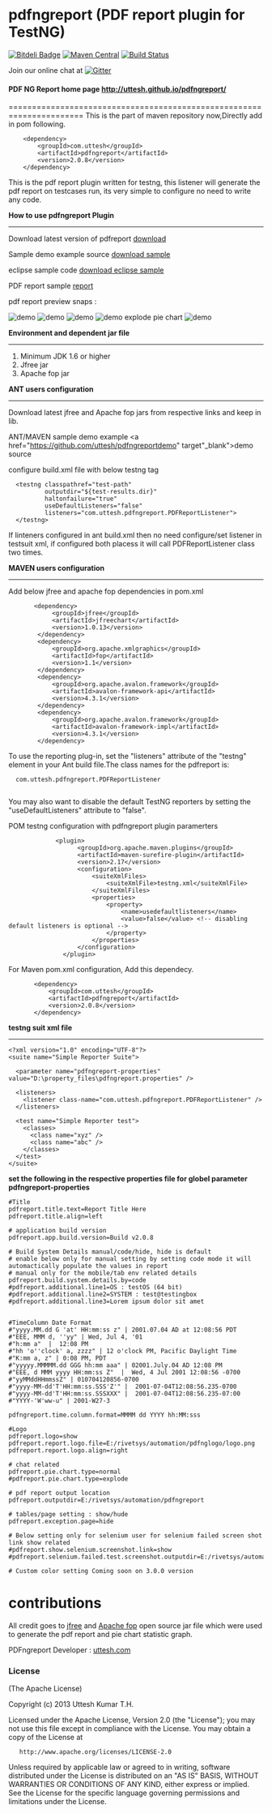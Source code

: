pdfngreport (PDF report plugin for TestNG) 
==========================================

[![Bitdeli Badge](https://d2weczhvl823v0.cloudfront.net/uttesh/pdfngreport/trend.png)](https://bitdeli.com/free "Bitdeli Badge")
[![Maven Central](https://maven-badges.herokuapp.com/maven-central/com.uttesh/pdfngreport/badge.svg)](https://maven-badges.herokuapp.com/maven-central/com.uttesh/pdfngreport/)
[![Build Status](https://travis-ci.org/uttesh/pdfngreport.svg)](https://travis-ci.org/uttesh/pdfngreport)

<!--
[![Support via Gratipay](https://cdn.rawgit.com/gratipay/gratipay-badge/2.3.0/dist/gratipay.png)](https://gratipay.com/uttesh/)-->

Join our online chat at [![Gitter](https://badges.gitter.im/Join%20Chat.svg)](https://gitter.im/uttesh/pdfngreport?utm_source=badge&utm_medium=badge&utm_campaign=pr-badge)

<h4>PDF NG Report home page <a href="http://uttesh.github.io/pdfngreport/">http://uttesh.github.io/pdfngreport/
</a></h4>

======================================================================
This is the part of maven repository now,Directly add in pom following.

        <dependency>
            <groupId>com.uttesh</groupId>
            <artifactId>pdfngreport</artifactId>
            <version>2.0.8</version>
        </dependency>
        
This is the pdf report plugin written for testng, this listener will generate the pdf report on testcases run, its very simple to configure no need to write any code.

<b>How to use pdfngreport Plugin</b>
<hr/>

Download latest version of pdfreport <a href="https://oss.sonatype.org/content/repositories/releases/com/uttesh/pdfngreport/2.0.7/">download</a>

Sample demo example source <a href="https://github.com/uttesh/pdfngreportdemo">download sample</a>

eclipse sample code <a href="https://github.com/uttesh/pdfngreport/raw/gh-pages/download/eclipse_archieve/pdfngreport_sample.zip">download eclipse sample</a>

PDF report sample <a href="https://github.com/uttesh/pdfngreportdemo/raw/master/report/pdfng_report.pdf">report</a>

 pdf report preview snaps :
 
![demo](https://raw.github.com/uttesh/pdfngreportdemo/master/report_snaps/pdfngreport_1.png)
![demo](https://raw.github.com/uttesh/pdfngreportdemo/master/report_snaps/pdfngreport_2.png)
![demo](https://raw.github.com/uttesh/pdfngreportdemo/master/report_snaps/pdfngreport_3.png)
![demo](https://raw.github.com/uttesh/pdfngreportdemo/master/report_snaps/pdfngreport_4.png)
explode pie chart
![demo](https://raw.github.com/uttesh/pdfngreportdemo/master/report_snaps/pdfngreport_5.png)

<b>Environment and dependent jar file</b>
<hr/>

1. Minimum JDK 1.6 or higher
2. Jfree jar 
3. Apache fop jar


<b> ANT users configuration </b>
<hr/>
Download latest jfree and Apache fop jars from respective links and keep in lib.

ANT/MAVEN sample demo example <a href="https://github.com/uttesh/pdfngreportdemo" target"_blank">demo source</a>

configure build.xml file with below testng tag

```
  <testng classpathref="test-path"
          outputdir="${test-results.dir}"
          haltonfailure="true"
          useDefaultListeners="false"
          listeners="com.uttesh.pdfngreport.PDFReportListener">
  </testng>
 ``` 
 If linteners configured in ant build.xml then no need configure/set listener in testsuit xml, if configured both placess it will call PDFReportListener class two times.


<b> MAVEN users configuration </b>
<hr/>

Add below jfree and apache fop dependencies in pom.xml

```
       <dependency>
            <groupId>jfree</groupId>
            <artifactId>jfreechart</artifactId>
            <version>1.0.13</version>
        </dependency>
        <dependency>
            <groupId>org.apache.xmlgraphics</groupId>
            <artifactId>fop</artifactId>
            <version>1.1</version>
        </dependency>
        <dependency>
            <groupId>org.apache.avalon.framework</groupId>
            <artifactId>avalon-framework-api</artifactId>
            <version>4.3.1</version>
        </dependency>
        <dependency>
            <groupId>org.apache.avalon.framework</groupId>
            <artifactId>avalon-framework-impl</artifactId>
            <version>4.3.1</version>
        </dependency>
```


To use the reporting plug-in, set the "listeners" attribute of the "testng"
element in your Ant build file.The class names for the pdfreport is:

```
  com.uttesh.pdfngreport.PDFReportListener
  
```

You may also want to disable the default TestNG reporters by setting the
"useDefaultListeners" attribute to "false".

 POM testng configuration with pdfngreport plugin paramerters
 
 ``` 
              <plugin>
                    <groupId>org.apache.maven.plugins</groupId>
                    <artifactId>maven-surefire-plugin</artifactId>
                    <version>2.17</version>
                    <configuration>
                        <suiteXmlFiles>
                            <suiteXmlFile>testng.xml</suiteXmlFile>
                        </suiteXmlFiles>
                        <properties>
                            <property>
                                <name>usedefaultlisteners</name>
                                <value>false</value> <!-- disabling default listeners is optional -->
                            </property>
                        </properties>
                    </configuration>
                </plugin>
 ``` 

For Maven pom.xml configuration, Add this dependecy.

 ``` 
        <dependency>
            <groupId>com.uttesh</groupId>
            <artifactId>pdfngreport</artifactId>
            <version>2.0.8</version>
        </dependency> 
 ```

<b>testng suit xml file </b>
<hr/>

```
<?xml version="1.0" encoding="UTF-8"?>
<suite name="Simple Reporter Suite">

  <parameter name="pdfngreport-properties" value="D:\property_files\pdfngreport.properties" />
  
  <listeners>
    <listener class-name="com.uttesh.pdfngreport.PDFReportListener" />
  </listeners>

  <test name="Simple Reporter test">
    <classes>
      <class name="xyz" />
      <class name="abc" />
    </classes>
  </test>
</suite>
```
<b> set the following in the respective properties file for globel parameter pdfngreport-properties</b>
```
#Title
pdfreport.title.text=Report Title Here
pdfreport.title.align=left

# application build version
pdfreport.app.build.version=Build v2.0.8

# Build System Details manual/code/hide, hide is default
# enable below only for manual setting by setting code mode it will automactically populate the values in report
# manual only for the mobile/tab env related details
pdfreport.build.system.details.by=code
#pdfreport.additional.line1=OS : testOS (64 bit)
#pdfreport.additional.line2=SYSTEM : test@testingbox
#pdfreport.additional.line3=Lorem ipsum dolor sit amet


#TimeColumn Date Format
#"yyyy.MM.dd G 'at' HH:mm:ss z" | 2001.07.04 AD at 12:08:56 PDT
#"EEE, MMM d, ''yy" | Wed, Jul 4, '01
#"h:mm a"  |  12:08 PM
#"hh 'o''clock' a, zzzz" | 12 o'clock PM, Pacific Daylight Time
#"K:mm a, z" | 0:08 PM, PDT
#"yyyyy.MMMMM.dd GGG hh:mm aaa" | 02001.July.04 AD 12:08 PM
#"EEE, d MMM yyyy HH:mm:ss Z"  |  Wed, 4 Jul 2001 12:08:56 -0700
#"yyMMddHHmmssZ" | 010704120856-0700
#"yyyy-MM-dd'T'HH:mm:ss.SSS'Z'" |  2001-07-04T12:08:56.235-0700
#"yyyy-MM-dd'T'HH:mm:ss.SSSXXX" |  2001-07-04T12:08:56.235-07:00
#"YYYY-'W'ww-u" | 2001-W27-3

pdfngreport.time.column.format=MMMM dd YYYY hh:MM:sss

#Logo
pdfreport.logo=show
pdfreport.report.logo.file=E:/rivetsys/automation/pdfnglogo/logo.png
pdfreport.report.logo.align=right

# chat related
pdfreport.pie.chart.type=normal
#pdfreport.pie.chart.type=explode

# pdf report output location
pdfreport.outputdir=E:/rivetsys/automation/pdfngreport

# tables/page setting : show/hude
pdfreport.exception.page=hide

# Below setting only for selenium user for selenium failed screen shot link show related
#pdfreport.show.selenium.screenshot.link=show
#pdfreport.selenium.failed.test.screenshot.outputdir=E:/rivetsys/automation/loan_connector_10Sep14Nova/loan_connector/screenshots

# Custom color setting Coming soon on 3.0.0 version

```
contributions
=============

All credit goes to <a href="http://www.jfree.org/jfreechart/">jfree</a> and <a href="https://xmlgraphics.apache.org">Apache fop</a> open source jar file which were used to generate the pdf report and pie chart statistic graph.

PDFngreport Developer : <a href="http://www.uttesh.com" target="_blank">uttesh.com</a>

<h3>
<a name="license" class="anchor" href="#license"><span class="mini-icon mini-icon-link"></span></a>License</h3>

<p>(The Apache License)</p>

<p>Copyright (c) 2013 Uttesh Kumar T.H.</p>

   Licensed under the Apache License, Version 2.0 (the "License");
   you may not use this file except in compliance with the License.
   You may obtain a copy of the License at

       http://www.apache.org/licenses/LICENSE-2.0

   Unless required by applicable law or agreed to in writing, software
   distributed under the License is distributed on an "AS IS" BASIS,
   WITHOUT WARRANTIES OR CONDITIONS OF ANY KIND, either express or implied.
   See the License for the specific language governing permissions and
   limitations under the License.</p>




